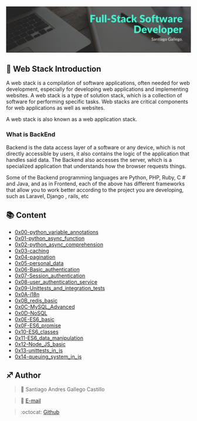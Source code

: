 ![](banner.jpg)


## :orange_book: Web Stack Introduction

A web stack is a compilation of software applications, often needed for web development, especially for developing web applications and implementing websites. A web stack is a type of solution stack, which is a collection of software for performing specific tasks. Web stacks are critical components for web applications as well as websites.

A web stack is also known as a web application stack.

### What is BackEnd

Backend is the data access layer of a software or any device, which is not directly accessible by users, it also contains the logic of the application that handles said data. The Backend also accesses the server, which is a specialized application that understands how the browser requests things.

Some of the Backend programming languages are Python, PHP, Ruby, C # and Java, and as in Frontend, each of the above has different frameworks that allow you to work better according to the project you are developing, such as Laravel, Django , rails, etc


## :books: Content

- [0x00-python_variable_annotations](/0x00-python_variable_annotations)
- [0x01-python_async_function](/0x01-python_async_function)
- [0x02-python_async_comprehension](/0x02-python_async_comprehension)
- [0x03-caching](/0x03-caching)
- [0x04-pagination](/0x04-pagination)
- [0x05-personal_data](/0x05-personal_data)
- [0x06-Basic_authentication](/0x06-Basic_authentication)
- [0x07-Session_authentication](/0x07-Session_authentication)
- [0x08-user_authentication_service](/0x08-user_authentication_service)
- [0x09-Unittests_and_integration_tests](/0x09-Unittests_and_integration_tests)
- [0x0A-i18n](/0x0A-i18n)
- [0x0B_redis_basic](/0x0B_redis_basic)
- [0x0C-MySQL_Advanced](/0x0C-MySQL_Advanced)
- [0x0D-NoSQL](/0x0D-NoSQL)
- [0x0E-ES6_basic](/0x0E-ES6_basic)
- [0x0F-ES6_promise](/0x0F-ES6_promise)
- [0x10-ES6_classes](/0x10-ES6_classes)
- [0x11-ES6_data_manipulation](/0x11-ES6_data_manipulation)
- [0x12-Node_JS_basic](/0x12-Node_JS_basic)
- [0x13-unittests_in_js](/0x13-unittests_in_js)
- [0x14-queuing_system_in_js](/0x14-queuing_system_in_js)


## :sagittarius: Author

> :man: Santiago Andres Gallego Castillo

> :e-mail: [E-mail](saantiagoprograma01@gmail.com)

> :octocat: [Github](https://github.com/Santiago-Gallego)
